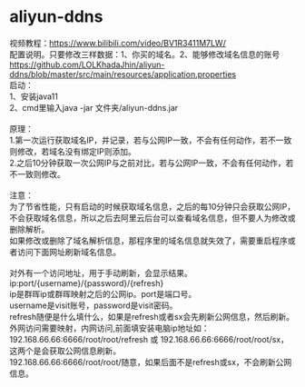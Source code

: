 # aliyun-ddns</br>
视频教程：https://www.bilibili.com/video/BV1R3411M7LW/</br>
配置说明。只要修改三样数据：1、你买的域名。2、能够修改域名信息的账号</br>
https://github.com/LOLKhadaJhin/aliyun-ddns/blob/master/src/main/resources/application.properties</br>
启动：</br>
1、安装java11</br>
2、cmd里输入java -jar 文件夹/aliyun-ddns.jar</br>
</br>
原理：</br>
1.第一次运行获取域名IP，并记录，若与公网IP一致，不会有任何动作，若不一致则修改，若域名没有绑定IP则添加。</br>
2.之后10分钟获取一次公网IP与之前对比，若与公网IP一致，不会有任何动作，若不一致则修改。</br>
</br>
注意：</br>
为了节省性能，只有启动的时候获取域名信息，之后的每10分钟只会获取公网IP，不会获取域名信息，所以之后去阿里云后台可以查看域名信息，但不要人为修改或删除解析。</br>
如果修改或删除了域名解析信息，那程序里的域名信息就失效了，需要重启程序或者访问下面网址刷新域名信息。</br>
</br>
对外有一个访问地址，用于手动刷新，会显示结果。</br>
ip:port/{username}/{password}/{refresh}</br>
ip是群晖ip或群晖映射之后的公网ip。port是端口号。</br>
username是visit账号，password是visit密码。</br>
refresh随便是什么填什么，如果是refresh或者sx会先刷新公网信息，然后刷新。</br>
外网访问需要映射，内网访问,前面填安装电脑ip地址如：</br>
192.168.66.66:6666/root/root/refresh 或 192.168.66.66:6666/root/root/sx，这两个是会获取公网信息刷新。</br>
192.168.66.66:6666/root/root/随意，如果后面不是refresh或sx，不会刷新公网信息。

